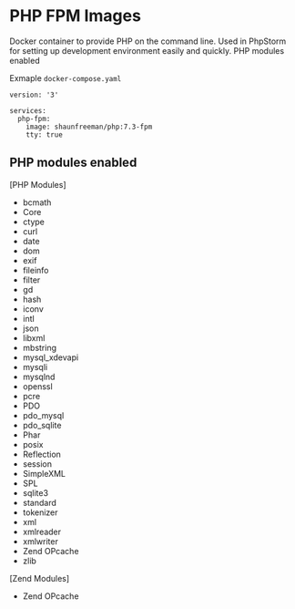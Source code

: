 PHP FPM Images
================

Docker container to provide PHP on the command line. Used in PhpStorm for setting up development environment easily and quickly. PHP modules enabled

Exmaple `docker-compose.yaml`

    version: '3'
    
    services:
      php-fpm:
        image: shaunfreeman/php:7.3-fpm
        tty: true

PHP modules enabled
-------------------
[PHP Modules]
* bcmath
* Core
* ctype
* curl
* date
* dom
* exif
* fileinfo
* filter
* gd
* hash
* iconv
* intl
* json
* libxml
* mbstring
* mysql_xdevapi
* mysqli
* mysqlnd
* openssl
* pcre
* PDO
* pdo_mysql
* pdo_sqlite
* Phar
* posix
* Reflection
* session
* SimpleXML
* SPL
* sqlite3
* standard
* tokenizer
* xml
* xmlreader
* xmlwriter
* Zend OPcache
* zlib

[Zend Modules]
 * Zend OPcache
